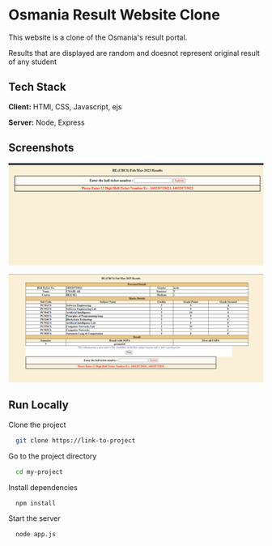 
# Osmania Result Website Clone

This website is a clone of the Osmania's result portal. 

Results that are displayed are random and doesnot represent original result of any student




## Tech Stack

**Client:** HTMl, CSS, Javascript, ejs

**Server:** Node, Express



## Screenshots

![App Screenshot](https://github.com/umair-ak/res_clone/blob/main/public/images/result-1.png)


![App Screenshot](https://github.com/umair-ak/res_clone/blob/main/public/images/result-2.png)
## Run Locally

Clone the project

```bash
  git clone https://link-to-project
```

Go to the project directory

```bash
  cd my-project
```

Install dependencies

```bash
  npm install
```

Start the server

```bash
  node app.js
```

